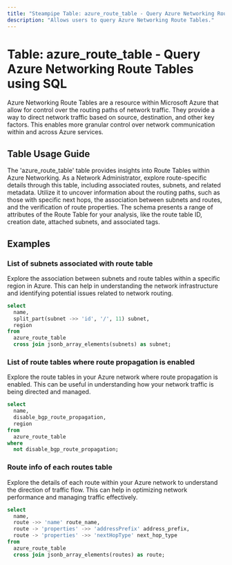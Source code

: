 ```yaml
---
title: "Steampipe Table: azure_route_table - Query Azure Networking Route Tables using SQL"
description: "Allows users to query Azure Networking Route Tables."
---
```


# Table: azure_route_table - Query Azure Networking Route Tables using SQL

Azure Networking Route Tables are a resource within Microsoft Azure that allow for control over the routing paths of network traffic. They provide a way to direct network traffic based on source, destination, and other key factors. This enables more granular control over network communication within and across Azure services.

## Table Usage Guide

The 'azure_route_table' table provides insights into Route Tables within Azure Networking. As a Network Administrator, explore route-specific details through this table, including associated routes, subnets, and related metadata. Utilize it to uncover information about the routing paths, such as those with specific next hops, the association between subnets and routes, and the verification of route properties. The schema presents a range of attributes of the Route Table for your analysis, like the route table ID, creation date, attached subnets, and associated tags.

## Examples

### List of subnets associated with route table
Explore the association between subnets and route tables within a specific region in Azure. This can help in understanding the network infrastructure and identifying potential issues related to network routing.

```sql
select
  name,
  split_part(subnet ->> 'id', '/', 11) subnet,
  region
from
  azure_route_table
  cross join jsonb_array_elements(subnets) as subnet;
```

### List of route tables where route propagation is enabled
Explore the route tables in your Azure network where route propagation is enabled. This can be useful in understanding how your network traffic is being directed and managed.

```sql
select
  name,
  disable_bgp_route_propagation,
  region
from
  azure_route_table
where
  not disable_bgp_route_propagation;
```

### Route info of each routes table
Explore the details of each route within your Azure network to understand the direction of traffic flow. This can help in optimizing network performance and managing traffic effectively.

```sql
select
  name,
  route ->> 'name' route_name,
  route -> 'properties' ->> 'addressPrefix' address_prefix,
  route -> 'properties' ->> 'nextHopType' next_hop_type
from
  azure_route_table
  cross join jsonb_array_elements(routes) as route;
```